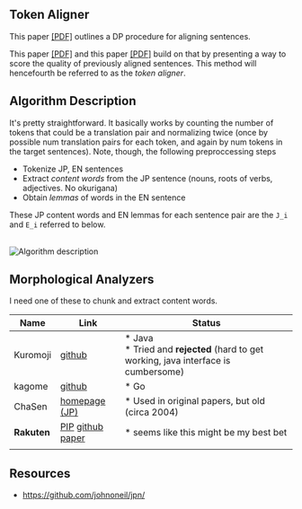 ## Token Aligner

This paper [[PDF]](https://aclweb.org/anthology/C/C94/C94-2175.pdf) outlines a DP procedure for aligning sentences. 

This paper [[PDF]](https://pdfs.semanticscholar.org/d7a4/97cd9de61617ba55002d0db3435f64149ea0.pdf) and this paper [[PDF]](https://pdfs.semanticscholar.org/e7e8/9205652c87a559f66f9126827a47366591c5.pdf) build on that by presenting a way to score the quality of previously aligned sentences. This method will hencefourth be referred to as the *token aligner*.

## Algorithm Description

It's pretty straightforward. It basically works by counting the number of tokens that could be a translation pair and normalizing twice (once by possible num translation pairs for each token, and again by num tokens in the target sentences). Note, though, the following preproccessing steps 

* Tokenize JP, EN sentences
* Extract *content words* from the JP sentence (nouns, roots of verbs, adjectives. No okurigana)
* Obtain *lemmas* of words in the EN sentence

These JP content words and EN lemmas for each sentence pair are the `J_i` and `E_i` referred to below.
<br/>
<br/>

![Algorithm description](https://raw.githubusercontent.com/rpryzant/japanese_corpus/master/aligners_cleaners/token_aligner/static/fig1.png)



## Morphological Analyzers

I need one of these to chunk and extract content words.

| Name        | Link                                                                                                                                                        | Status                                                                                 |
|-------------|-------------------------------------------------------------------------------------------------------------------------------------------------------------|----------------------------------------------------------------------------------------|
| Kuromoji    | [github](https://github.com/atilika/kuromoji/downloads)                                                                                                     | * Java<br/> * Tried and **rejected** (hard to get working, java interface is cumbersome)  |
| kagome      | [github](https://github.com/ikawaha/kagome)                                                                                                                 | * Go                                                                                   |
| ChaSen      | [homepage (JP)](http://chasen-legacy.osdn.jp/)                                                                                                              | * Used in original papers, but old (circa 2004)                                        |
| **Rakuten** | [PIP](https://pypi.python.org/pypi/rakutenma)  [github](https://github.com/rakuten-nlp/rakutenma)   [paper](http://anthology.aclweb.org/C/C14/C14-2009.pdf) | * seems like this might be my best bet                                                 |
|             |                                                                                                                                                             |                                                                                        |




## Resources 
- https://github.com/johnoneil/jpn/

